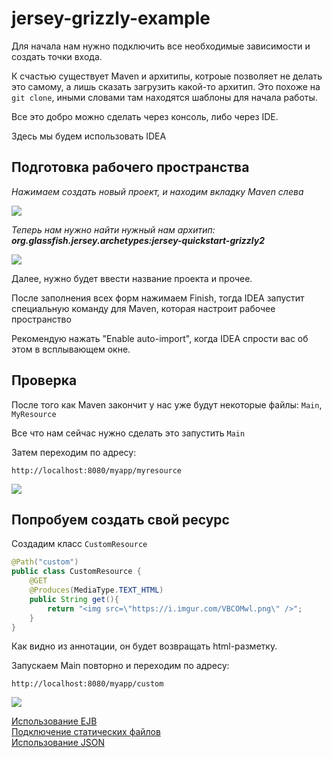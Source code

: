 # jersey-grizzly-example

Для начала нам нужно подключить все необходимые зависимости и создать точки входа.

К счастью существует Maven и архитипы, котроые позволяет не делать это самому, а лишь сказать загрузить 
какой-то архитип. Это похоже на `git clone`, иными словами там находятся шаблоны для начала работы.

Все это добро можно сделать через консоль, либо через IDE.

Здесь мы будем использовать IDEA

## Подготовка рабочего пространства

*Нажимаем создать новый проект, и находим вкладку Maven слева*

![](https://i.imgur.com/TwNHTO3.png)

*Теперь нам нужно найти нужный нам архитип: **org.glassfish.jersey.archetypes:jersey-quickstart-grizzly2***

![](https://i.imgur.com/tejBgPM.png)

Далее, нужно будет ввести название проекта и прочее.

После заполнения всех форм нажимаем Finish, тогда IDEA запустит специальную команду для Maven, которая настроит рабочее пространство

Рекомендую нажать "Enable auto-import", когда IDEA спрости вас об этом в всплывающем окне.

## Проверка

После того как Maven закончит у нас уже будут некоторые файлы: `Main`, `MyResource`

Все что нам сейчас нужно сделать это запустить `Main`

Затем переходим по адресу:
```
http://localhost:8080/myapp/myresource
```
![](https://i.imgur.com/QewxbXq.png)

## Попробуем создать свой ресурс

Создадим класс `CustomResource`
```java
@Path("custom")
public class CustomResource {
    @GET
    @Produces(MediaType.TEXT_HTML)
    public String get(){
        return "<img src=\"https://i.imgur.com/VBCOMwl.png\" />";
    }
}
```

Как видно из аннотации, он будет возвращать html-разметку.

Запускаем Main повторно и переходим по адресу:
```
http://localhost:8080/myapp/custom
```
![](https://i.imgur.com/PYnlxel.png)

[Использование EJB](EJB.md) <br>
[Подключение статических файлов](static.md) <br>
[Использование JSON](json.md)
